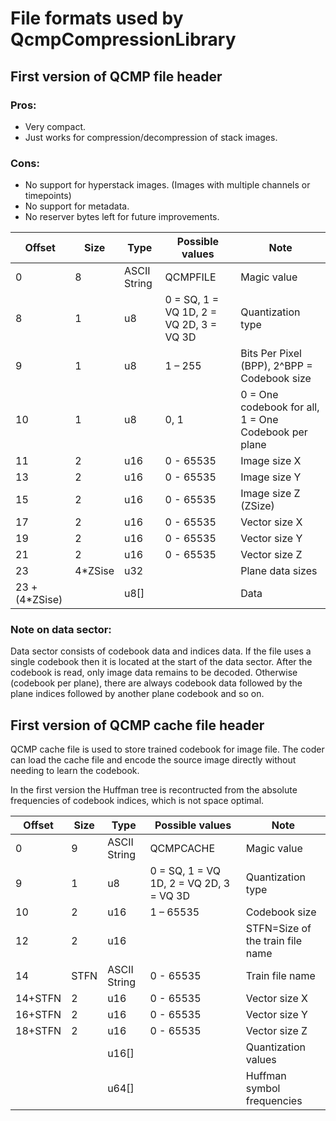 # File formats used by QcmpCompressionLibrary


## First version of QCMP file header

### Pros:
- Very compact.
- Just works for compression/decompression of stack images.
### Cons:
- No support for hyperstack images. (Images with multiple channels or timepoints)
- No support for metadata.
- No reserver bytes left for future improvements.

| Offset          | Size   | Type        | Possible values                        | Note                                                |
|-----------------|--------|-------------|----------------------------------------|-----------------------------------------------------|
|0                |8       |ASCII String |QCMPFILE                                |Magic value                                          |
|8                |1       |u8           |0 = SQ, 1 = VQ 1D, 2 = VQ 2D, 3 = VQ 3D |Quantization type                                    |
|9                |1       |u8           |1 – 255                                 |Bits Per Pixel (BPP), 2^BPP = Codebook size          |
|10               |1       |u8           |0, 1                                    |0 = One codebook for all, 1 = One Codebook per plane |
|11               |2       |u16          |0 - 65535                               |Image size X                                         |
|13               |2       |u16          |0 - 65535                               |Image size Y                                         |
|15               |2       |u16          |0 - 65535                               |Image size Z (ZSize)                                 |
|17               |2       |u16          |0 - 65535                               |Vector size X                                        |
|19               |2       |u16          |0 - 65535                               |Vector size Y                                        |
|21               |2       |u16          |0 - 65535                               |Vector size Z                                        |
|23               |4*ZSise |u32          |                                        |Plane data sizes                                     |
|23 + (4*ZSise)   |        |u8[]         |                                        |Data                                                 |

### Note on data sector:
Data sector consists of codebook data and indices data. If the file uses a single codebook then it is located at the start of the data sector. After the codebook is read, only image data remains to be decoded.
Otherwise (codebook per plane), there are always codebook data followed by the plane indices followed by another plane codebook and so on.


## First version of QCMP cache file header
QCMP cache file is used to store trained codebook for image file. The coder can load the cache file and encode the source image directly without needing to learn the codebook.

In the first version the Huffman tree is recontructed from the absolute frequencies of codebook indices, which is not space optimal.

| Offset  | Size   | Type        | Possible values                        | Note                                                |
|---------|--------|-------------|----------------------------------------|-----------------------------------------------------|
|0        |9       |ASCII String |QCMPCACHE                               |Magic value                                          |
|9        |1       |u8           |0 = SQ, 1 = VQ 1D, 2 = VQ 2D, 3 = VQ 3D |Quantization type                                    |
|10       |2       |u16          |1 – 65535                               |Codebook size                                        |
|12       |2       |u16          |                                        |STFN=Size of the train file name                     |
|14       |STFN    |ASCII String |0 - 65535                               |Train file name                                      |
|14+STFN  |2       |u16          |0 - 65535                               |Vector size X                                        |
|16+STFN  |2       |u16          |0 - 65535                               |Vector size Y                                        |
|18+STFN  |2       |u16          |0 - 65535                               |Vector size Z                                        |
|         |        |u16[]        |                                        |Quantization values                                  |
|         |        |u64[]        |                                        |Huffman symbol frequencies                           |
